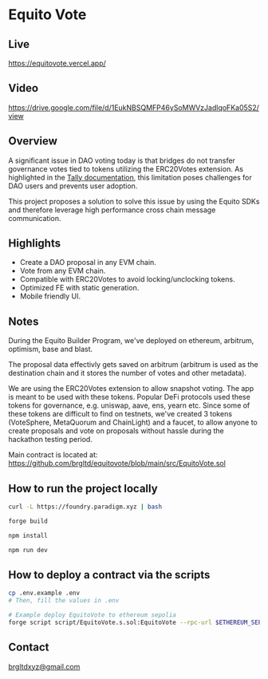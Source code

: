 # Equito Vote

## Live

https://equitovote.vercel.app/

## Video

https://drive.google.com/file/d/1EukNBSQMFP46ySoMWVzJadlqoFKa05S2/view

## Overview

A significant issue in DAO voting today is that bridges do not transfer governance votes tied to tokens utilizing the ERC20Votes extension. As highlighted in the [Tally documentation](https://docs.tally.xyz/user-guides/bridge-providers), this limitation poses challenges for DAO users and prevents user adoption.

This project proposes a solution to solve this issue by using the Equito SDKs and therefore leverage high performance cross chain message communication.

## Highlights

- Create a DAO proposal in any EVM chain.
- Vote from any EVM chain.
- Compatible with ERC20Votes to avoid locking/unclocking tokens.
- Optimized FE with static generation.
- Mobile friendly UI.

## Notes

During the Equito Builder Program, we've deployed on ethereum, arbitrum, optimism, base and blast.

The proposal data effectivly gets saved on arbitrum (arbitrum is used as the destination chain and it stores the number of votes and other metadata).

We are using the ERC20Votes extension to allow snapshot voting. The app is meant to be used with these tokens. Popular DeFi protocols used these tokens for governance, e.g. uniswap, aave, ens, yearn etc. Since some of these tokens are difficult to find on testnets, we've created 3 tokens (VoteSphere, MetaQuorum and ChainLight) and a faucet, to allow anyone to create proposals and vote on proposals without hassle during the hackathon testing period.

Main contract is located at: https://github.com/brgltd/equitovote/blob/main/src/EquitoVote.sol

## How to run the project locally

```bash
curl -L https://foundry.paradigm.xyz | bash
```

```bash
forge build
```

```bash
npm install
```

```bash
npm run dev
```

## How to deploy a contract via the scripts

```bash
cp .env.example .env
# Then, fill the values in .env
```

```bash
# Example deploy EquitoVote to ethereum sepolia
forge script script/EquitoVote.s.sol:EquitoVote --rpc-url $ETHEREUM_SEPOLIA_RPC_URL --broadcast -vvvv
```

## Contact

brgltdxyz@gmail.com
